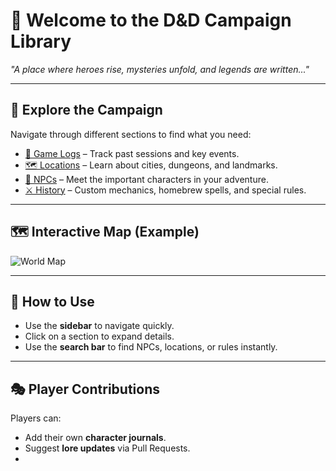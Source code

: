 # 🏰 Welcome to the D&D Campaign Library

*"A place where heroes rise, mysteries unfold, and legends are written..."*

---
## 📖 Explore the Campaign
Navigate through different sections to find what you need:

- [📜 Game Logs](logs.md) – Track past sessions and key events.
- [🗺️ Locations](Locations/Tribor_Trail_History.md) – Learn about cities, dungeons, and landmarks.
- [🧙 NPCs](NPCs/Asher_Strongfoot.md) – Meet the important characters in your adventure. 
- [⚔️ History](history.md) – Custom mechanics, homebrew spells, and special rules.

---
## 🗺️ Interactive Map (Example)
![World Map](assets/world_map.png)

---
## 📌 How to Use
- Use the **sidebar** to navigate quickly.
- Click on a section to expand details.
- Use the **search bar** to find NPCs, locations, or rules instantly.

---
## 🎭 Player Contributions
Players can:
- Add their own **character journals**.
- Suggest **lore updates** via Pull Requests.
-
